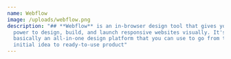 ```yaml
---
name: Webflow
image: /uploads/webflow.png
description: "## **Webflow** is an in-browser design tool that gives you the
  power to design, build, and launch responsive websites visually. It's
  basically an all-in-one design platform that you can use to go from the
  initial idea to ready-to-use product"
---
```

